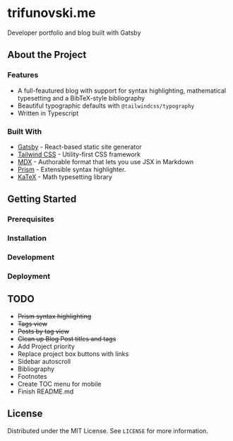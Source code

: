 # trifunovski.me

Developer portfolio and blog built with Gatsby

## About the Project

### Features

- A full-feautured blog with support for syntax highlighting, mathematical typesetting and a BibTeX-style bibliography
- Beautiful typographic defaults with `@tailwindcss/typography`
- Written in Typescript

### Built With

- [Gatsby](https://www.gatsbyjs.com/) - React-based static site generator
- [Tailwind CSS](https://tailwindcss.com/) - Utility-first CSS framework
- [MDX](https://mdxjs.com/) - Authorable format that lets you use JSX in Markdown
- [Prism](https://prismjs.com/) - Extensible syntax highlighter.
- [KaTeX](https://katex.org/) - Math typesetting library

## Getting Started

### Prerequisites

### Installation

### Development

### Deployment

## TODO

- ~~Prism syntax highlighting~~
- ~~Tags view~~
- ~~Posts by tag view~~
- ~~Clean up Blog Post titles and tags~~
- Add Project priority
- Replace project box buttons with links
- Sidebar autoscroll
- Bibliography
- Footnotes
- Create TOC menu for mobile
- Finish README.md

## License

Distributed under the MIT License. See `LICENSE` for more information.
